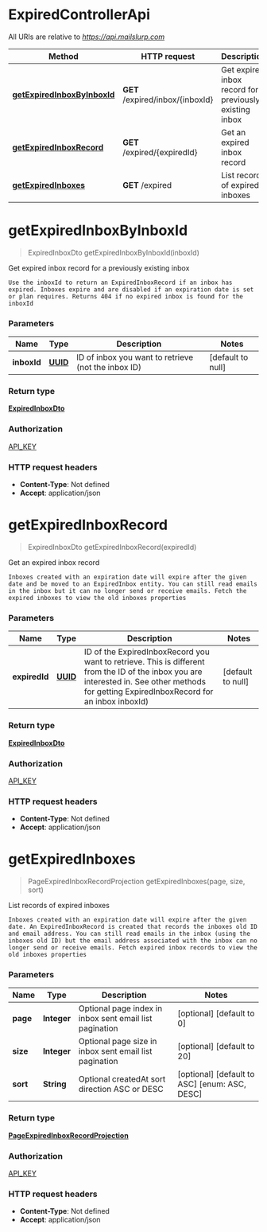 # ExpiredControllerApi

All URIs are relative to *https://api.mailslurp.com*

Method | HTTP request | Description
------------- | ------------- | -------------
[**getExpiredInboxByInboxId**](ExpiredControllerApi.md#getExpiredInboxByInboxId) | **GET** /expired/inbox/{inboxId} | Get expired inbox record for a previously existing inbox
[**getExpiredInboxRecord**](ExpiredControllerApi.md#getExpiredInboxRecord) | **GET** /expired/{expiredId} | Get an expired inbox record
[**getExpiredInboxes**](ExpiredControllerApi.md#getExpiredInboxes) | **GET** /expired | List records of expired inboxes


<a name="getExpiredInboxByInboxId"></a>
# **getExpiredInboxByInboxId**
> ExpiredInboxDto getExpiredInboxByInboxId(inboxId)

Get expired inbox record for a previously existing inbox

    Use the inboxId to return an ExpiredInboxRecord if an inbox has expired. Inboxes expire and are disabled if an expiration date is set or plan requires. Returns 404 if no expired inbox is found for the inboxId

### Parameters

Name | Type | Description  | Notes
------------- | ------------- | ------------- | -------------
 **inboxId** | [**UUID**](..//Models/.md)| ID of inbox you want to retrieve (not the inbox ID) | [default to null]

### Return type

[**ExpiredInboxDto**](..//Models/ExpiredInboxDto.md)

### Authorization

[API_KEY](../README.md#API_KEY)

### HTTP request headers

- **Content-Type**: Not defined
- **Accept**: application/json

<a name="getExpiredInboxRecord"></a>
# **getExpiredInboxRecord**
> ExpiredInboxDto getExpiredInboxRecord(expiredId)

Get an expired inbox record

    Inboxes created with an expiration date will expire after the given date and be moved to an ExpiredInbox entity. You can still read emails in the inbox but it can no longer send or receive emails. Fetch the expired inboxes to view the old inboxes properties

### Parameters

Name | Type | Description  | Notes
------------- | ------------- | ------------- | -------------
 **expiredId** | [**UUID**](..//Models/.md)| ID of the ExpiredInboxRecord you want to retrieve. This is different from the ID of the inbox you are interested in. See other methods for getting ExpiredInboxRecord for an inbox inboxId) | [default to null]

### Return type

[**ExpiredInboxDto**](..//Models/ExpiredInboxDto.md)

### Authorization

[API_KEY](../README.md#API_KEY)

### HTTP request headers

- **Content-Type**: Not defined
- **Accept**: application/json

<a name="getExpiredInboxes"></a>
# **getExpiredInboxes**
> PageExpiredInboxRecordProjection getExpiredInboxes(page, size, sort)

List records of expired inboxes

    Inboxes created with an expiration date will expire after the given date. An ExpiredInboxRecord is created that records the inboxes old ID and email address. You can still read emails in the inbox (using the inboxes old ID) but the email address associated with the inbox can no longer send or receive emails. Fetch expired inbox records to view the old inboxes properties

### Parameters

Name | Type | Description  | Notes
------------- | ------------- | ------------- | -------------
 **page** | **Integer**| Optional page index in inbox sent email list pagination | [optional] [default to 0]
 **size** | **Integer**| Optional page size in inbox sent email list pagination | [optional] [default to 20]
 **sort** | **String**| Optional createdAt sort direction ASC or DESC | [optional] [default to ASC] [enum: ASC, DESC]

### Return type

[**PageExpiredInboxRecordProjection**](..//Models/PageExpiredInboxRecordProjection.md)

### Authorization

[API_KEY](../README.md#API_KEY)

### HTTP request headers

- **Content-Type**: Not defined
- **Accept**: application/json

